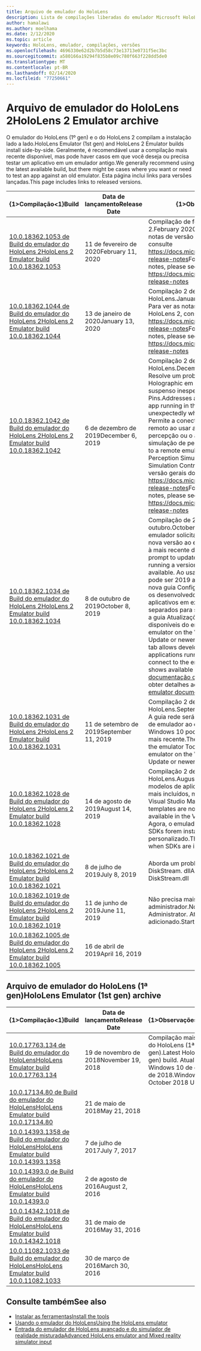 ```yaml
---
title: Arquivo de emulador do HoloLens
description: Lista de compilações liberadas do emulador Microsoft HoloLens.
author: hamalawi
ms.author: moelhama
ms.date: 2/12/2020
ms.topic: article
keywords: HoloLens, emulador, compilações, versões
ms.openlocfilehash: 4696330e62d2b7b5d58c73e13713e0731f5ec3bc
ms.sourcegitcommit: a580166a19294f835b8e09c780f663f228dd5de0
ms.translationtype: MT
ms.contentlocale: pt-BR
ms.lasthandoff: 02/14/2020
ms.locfileid: "77250661"
---
```

# <a name="hololens-2-emulator-archive"></a><span data-ttu-id="de25f-104">Arquivo de emulador do HoloLens 2</span><span class="sxs-lookup"><span data-stu-id="de25f-104">HoloLens 2 Emulator archive</span></span>

<span data-ttu-id="de25f-105">O emulador do HoloLens (1º gen) e o do HoloLens 2 compilam a instalação lado a lado.</span><span class="sxs-lookup"><span data-stu-id="de25f-105">HoloLens Emulator (1st gen) and HoloLens 2 Emulator builds install side-by-side.</span></span> <span data-ttu-id="de25f-106">Geralmente, é recomendável usar a compilação mais recente disponível, mas pode haver casos em que você deseja ou precisa testar um aplicativo em um emulador antigo.</span><span class="sxs-lookup"><span data-stu-id="de25f-106">We generally recommend using the latest available build, but there might be cases where you want or need to test an app against an old emulator.</span></span> <span data-ttu-id="de25f-107">Esta página inclui links para versões lançadas.</span><span class="sxs-lookup"><span data-stu-id="de25f-107">This page includes links to released versions.</span></span>

|  <span data-ttu-id="de25f-108">{1&gt;Compilação&lt;1}</span><span class="sxs-lookup"><span data-stu-id="de25f-108">Build</span></span> |  <span data-ttu-id="de25f-109">Data de lançamento</span><span class="sxs-lookup"><span data-stu-id="de25f-109">Release Date</span></span> |  <span data-ttu-id="de25f-110">{1&gt;Observações&lt;1}</span><span class="sxs-lookup"><span data-stu-id="de25f-110">Notes</span></span> | 
|----------|----------|----------|
|  [<span data-ttu-id="de25f-111">10.0.18362.1053 de Build do emulador do HoloLens 2</span><span class="sxs-lookup"><span data-stu-id="de25f-111">HoloLens 2 Emulator build 10.0.18362.1053</span></span>](https://go.microsoft.com/fwlink/?linkid=2118321) | <span data-ttu-id="de25f-112">11 de fevereiro de 2020</span><span class="sxs-lookup"><span data-stu-id="de25f-112">February 11, 2020</span></span> | <span data-ttu-id="de25f-113">Compilação de fevereiro de 2020 HoloLens 2.</span><span class="sxs-lookup"><span data-stu-id="de25f-113">February 2020 HoloLens 2 build.</span></span>  <span data-ttu-id="de25f-114">Para ver as notas de versão gerais do HoloLens 2, consulte https://docs.microsoft.com/hololens/hololens-release-notes</span><span class="sxs-lookup"><span data-stu-id="de25f-114">For general HoloLens 2 release notes, please see https://docs.microsoft.com/hololens/hololens-release-notes</span></span> |
|  [<span data-ttu-id="de25f-115">10.0.18362.1044 de Build do emulador do HoloLens 2</span><span class="sxs-lookup"><span data-stu-id="de25f-115">HoloLens 2 Emulator build 10.0.18362.1044</span></span>](https://go.microsoft.com/fwlink/?linkid=2114824) | <span data-ttu-id="de25f-116">13 de janeiro de 2020</span><span class="sxs-lookup"><span data-stu-id="de25f-116">January 13, 2020</span></span> | <span data-ttu-id="de25f-117">Compilação 2 de janeiro de 2020 do HoloLens.</span><span class="sxs-lookup"><span data-stu-id="de25f-117">January 2020 HoloLens 2 build.</span></span>  <span data-ttu-id="de25f-118">Para ver as notas de versão gerais do HoloLens 2, consulte https://docs.microsoft.com/hololens/hololens-release-notes</span><span class="sxs-lookup"><span data-stu-id="de25f-118">For general HoloLens 2 release notes, please see https://docs.microsoft.com/hololens/hololens-release-notes</span></span> |
|  [<span data-ttu-id="de25f-119">10.0.18362.1042 de Build do emulador do HoloLens 2</span><span class="sxs-lookup"><span data-stu-id="de25f-119">HoloLens 2 Emulator build 10.0.18362.1042</span></span>](https://go.microsoft.com/fwlink/?linkid=2112589) | <span data-ttu-id="de25f-120">6 de dezembro de 2019</span><span class="sxs-lookup"><span data-stu-id="de25f-120">December 6, 2019</span></span> | <span data-ttu-id="de25f-121">Compilação 2 de dezembro de 2019 do HoloLens.</span><span class="sxs-lookup"><span data-stu-id="de25f-121">December 2019 HoloLens 2 build.</span></span>  <span data-ttu-id="de25f-122">Resolve um problema em que um aplicativo Holographic em execução no emulador será suspenso inesperadamente ao exibir o painel Pins.</span><span class="sxs-lookup"><span data-stu-id="de25f-122">Addresses an issue where a Holographic app running in the emulator will be suspended unexpectedly when displaying the pins panel.</span></span>  <span data-ttu-id="de25f-123">Permite a conectividade com um emulador remoto ao usar a API de simulação de percepção ou o aplicativo de controle de simulação de percepção.</span><span class="sxs-lookup"><span data-stu-id="de25f-123">Enables connectivity to a remote emulator when using the Perception Simulation API or the Perception Simulation Control app.</span></span>  <span data-ttu-id="de25f-124">Para ver as notas de versão gerais do HoloLens 2, consulte https://docs.microsoft.com/hololens/hololens-release-notes</span><span class="sxs-lookup"><span data-stu-id="de25f-124">For general HoloLens 2 release notes, please see https://docs.microsoft.com/hololens/hololens-release-notes</span></span> |
|  [<span data-ttu-id="de25f-125">10.0.18362.1034 de Build do emulador do HoloLens 2</span><span class="sxs-lookup"><span data-stu-id="de25f-125">HoloLens 2 Emulator build 10.0.18362.1034</span></span>](https://go.microsoft.com/fwlink/?linkid=2106649) | <span data-ttu-id="de25f-126">8 de outubro de 2019</span><span class="sxs-lookup"><span data-stu-id="de25f-126">October 8, 2019</span></span> | <span data-ttu-id="de25f-127">Compilação de 2019 do HoloLens 2 de outubro.</span><span class="sxs-lookup"><span data-stu-id="de25f-127">October 2019 HoloLens 2 build.</span></span>  <span data-ttu-id="de25f-128">O emulador solicitará a atualização para uma nova versão ao executar uma versão anterior à mais recente disponível.</span><span class="sxs-lookup"><span data-stu-id="de25f-128">The emulator will prompt to update to a new version when running a version older than the latest available.</span></span>  <span data-ttu-id="de25f-129">Ao usar o emulador no Windows 10 pode ser 2019 atualização ou mais recente, a nova guia Configuração de NAT permite que os desenvolvedores abram portas para aplicativos em execução em dispositivos separados para se conectarem ao emulador e a guia Atualizações mostra as versões disponíveis do emulador.</span><span class="sxs-lookup"><span data-stu-id="de25f-129">When using the emulator on the Windows 10 May 2019 Update or newer, the new NAT Configuration tab allows developers to open ports for applications running on separate devices to connect to the emulator and the Updates tab shows available emulator versions.</span></span>  <span data-ttu-id="de25f-130">Consulte a [documentação do emulador do HoloLens](using-the-hololens-emulator.md) para obter detalhes adicionais.</span><span class="sxs-lookup"><span data-stu-id="de25f-130">See the [HoloLens emulator documentation](using-the-hololens-emulator.md) for additional details.</span></span> |
|  [<span data-ttu-id="de25f-131">10.0.18362.1031 de Build do emulador do HoloLens 2</span><span class="sxs-lookup"><span data-stu-id="de25f-131">HoloLens 2 Emulator build 10.0.18362.1031</span></span>](https://go.microsoft.com/fwlink/?linkid=2103724) | <span data-ttu-id="de25f-132">11 de setembro de 2019</span><span class="sxs-lookup"><span data-stu-id="de25f-132">September 11, 2019</span></span> | <span data-ttu-id="de25f-133">Compilação 2 de setembro de 2019 do HoloLens.</span><span class="sxs-lookup"><span data-stu-id="de25f-133">September 2019 HoloLens 2 build.</span></span>  <span data-ttu-id="de25f-134">A guia rede será exibida na janela ferramentas de emulador ao executar o emulador no Windows 10 pode ser 2019 atualização ou mais recente.</span><span class="sxs-lookup"><span data-stu-id="de25f-134">The Network tab will appear in the emulator Tools window when running the emulator on the Windows 10 May 2019 Update or newer.</span></span> |
|  [<span data-ttu-id="de25f-135">10.0.18362.1028 de Build do emulador do HoloLens 2</span><span class="sxs-lookup"><span data-stu-id="de25f-135">HoloLens 2 Emulator build 10.0.18362.1028</span></span>](https://go.microsoft.com/fwlink/?linkid=2101019) | <span data-ttu-id="de25f-136">14 de agosto de 2019</span><span class="sxs-lookup"><span data-stu-id="de25f-136">August 14, 2019</span></span> | <span data-ttu-id="de25f-137">Compilação 2 de agosto de 2019 do HoloLens.</span><span class="sxs-lookup"><span data-stu-id="de25f-137">August 2019 HoloLens 2 build.</span></span>  <span data-ttu-id="de25f-138">Os modelos de aplicativo Holographic não são mais incluídos, mas estão disponíveis no Visual Studio Marketplace.</span><span class="sxs-lookup"><span data-stu-id="de25f-138">Holographic app templates are no longer included but are available in the Visual Studio Marketplace.</span></span>  <span data-ttu-id="de25f-139">Agora, o emulador funcionará quando os SDKs forem instalados em um local personalizado.</span><span class="sxs-lookup"><span data-stu-id="de25f-139">The emulator will now work when SDKs are installed to a custom location.</span></span> |
|  [<span data-ttu-id="de25f-140">10.0.18362.1021 de Build do emulador do HoloLens 2</span><span class="sxs-lookup"><span data-stu-id="de25f-140">HoloLens 2 Emulator build 10.0.18362.1021</span></span>](https://go.microsoft.com/fwlink/?linkid=2098508) | <span data-ttu-id="de25f-141">8 de julho de 2019</span><span class="sxs-lookup"><span data-stu-id="de25f-141">July 8, 2019</span></span> | <span data-ttu-id="de25f-142">Aborda um problema de assinatura com DiskStream. dll</span><span class="sxs-lookup"><span data-stu-id="de25f-142">Addresses a signing issue with DiskStream.dll</span></span> |
|  [<span data-ttu-id="de25f-143">10.0.18362.1019 de Build do emulador do HoloLens 2</span><span class="sxs-lookup"><span data-stu-id="de25f-143">HoloLens 2 Emulator build 10.0.18362.1019</span></span>](https://go.microsoft.com/fwlink/?linkid=2095316) | <span data-ttu-id="de25f-144">11 de junho de 2019</span><span class="sxs-lookup"><span data-stu-id="de25f-144">June 11, 2019</span></span> | <span data-ttu-id="de25f-145">Não precisa mais ser executado como administrador.</span><span class="sxs-lookup"><span data-stu-id="de25f-145">No longer needs to be run as Administrator.</span></span>  <span data-ttu-id="de25f-146">Atalho do menu iniciar adicionado.</span><span class="sxs-lookup"><span data-stu-id="de25f-146">Start menu shortcut added.</span></span> |
|  [<span data-ttu-id="de25f-147">10.0.18362.1005 de Build do emulador do HoloLens 2</span><span class="sxs-lookup"><span data-stu-id="de25f-147">HoloLens 2 Emulator build 10.0.18362.1005</span></span>](https://go.microsoft.com/fwlink/?linkid=2087187) | <span data-ttu-id="de25f-148">16 de abril de 2019</span><span class="sxs-lookup"><span data-stu-id="de25f-148">April 16, 2019</span></span> |  |

## <a name="hololens-emulator-1st-gen-archive"></a><span data-ttu-id="de25f-149">Arquivo de emulador do HoloLens (1ª gen)</span><span class="sxs-lookup"><span data-stu-id="de25f-149">HoloLens Emulator (1st gen) archive</span></span>

|  <span data-ttu-id="de25f-150">{1&gt;Compilação&lt;1}</span><span class="sxs-lookup"><span data-stu-id="de25f-150">Build</span></span> |  <span data-ttu-id="de25f-151">Data de lançamento</span><span class="sxs-lookup"><span data-stu-id="de25f-151">Release Date</span></span> |  <span data-ttu-id="de25f-152">{1&gt;Observações&lt;1}</span><span class="sxs-lookup"><span data-stu-id="de25f-152">Notes</span></span> | 
|----------|----------|----------|
|  [<span data-ttu-id="de25f-153">10.0.17763.134 de Build do emulador do HoloLens</span><span class="sxs-lookup"><span data-stu-id="de25f-153">HoloLens Emulator build 10.0.17763.134</span></span>](https://go.microsoft.com/fwlink/?linkid=2065980) | <span data-ttu-id="de25f-154">19 de novembro de 2018</span><span class="sxs-lookup"><span data-stu-id="de25f-154">November 19, 2018</span></span> | <span data-ttu-id="de25f-155">Compilação mais recente do HoloLens (1ª gen).</span><span class="sxs-lookup"><span data-stu-id="de25f-155">Latest HoloLens (1st gen) build.</span></span> <span data-ttu-id="de25f-156">Atualização do Windows 10 de outubro de 2018.</span><span class="sxs-lookup"><span data-stu-id="de25f-156">Windows 10 October 2018 Update.</span></span> |
|  [<span data-ttu-id="de25f-157">10.0.17134.80 de Build do emulador do HoloLens</span><span class="sxs-lookup"><span data-stu-id="de25f-157">HoloLens Emulator build 10.0.17134.80</span></span>](https://go.microsoft.com/fwlink/?linkid=874531) | <span data-ttu-id="de25f-158">21 de maio de 2018</span><span class="sxs-lookup"><span data-stu-id="de25f-158">May 21, 2018</span></span> | 
|  [<span data-ttu-id="de25f-159">10.0.14393.1358 de Build do emulador do HoloLens</span><span class="sxs-lookup"><span data-stu-id="de25f-159">HoloLens Emulator build 10.0.14393.1358</span></span>](https://go.microsoft.com/fwlink/?linkid=852626) |  <span data-ttu-id="de25f-160">7 de julho de 2017</span><span class="sxs-lookup"><span data-stu-id="de25f-160">July 7, 2017</span></span> |
|  [<span data-ttu-id="de25f-161">10.0.14393.0 de Build do emulador do HoloLens</span><span class="sxs-lookup"><span data-stu-id="de25f-161">HoloLens Emulator build 10.0.14393.0</span></span>](https://go.microsoft.com/fwlink/?LinkID=823018) |  <span data-ttu-id="de25f-162">2 de agosto de 2016</span><span class="sxs-lookup"><span data-stu-id="de25f-162">August 2, 2016</span></span> |
|  [<span data-ttu-id="de25f-163">10.0.14342.1018 de Build do emulador do HoloLens</span><span class="sxs-lookup"><span data-stu-id="de25f-163">HoloLens Emulator build 10.0.14342.1018</span></span>](https://go.microsoft.com/fwlink/?LinkID=823018) |  <span data-ttu-id="de25f-164">31 de maio de 2016</span><span class="sxs-lookup"><span data-stu-id="de25f-164">May 31, 2016</span></span> |
|  [<span data-ttu-id="de25f-165">10.0.11082.1033 de Build do emulador do HoloLens</span><span class="sxs-lookup"><span data-stu-id="de25f-165">HoloLens Emulator build 10.0.11082.1033</span></span>](https://go.microsoft.com/fwlink/?LinkID=724053) |  <span data-ttu-id="de25f-166">30 de março de 2016</span><span class="sxs-lookup"><span data-stu-id="de25f-166">March 30, 2016</span></span> |

## <a name="see-also"></a><span data-ttu-id="de25f-167">Consulte também</span><span class="sxs-lookup"><span data-stu-id="de25f-167">See also</span></span>
* [<span data-ttu-id="de25f-168">Instalar as ferramentas</span><span class="sxs-lookup"><span data-stu-id="de25f-168">Install the tools</span></span>](install-the-tools.md)
* [<span data-ttu-id="de25f-169">Usando o emulador do HoloLens</span><span class="sxs-lookup"><span data-stu-id="de25f-169">Using the HoloLens emulator</span></span>](using-the-hololens-emulator.md)
* [<span data-ttu-id="de25f-170">Entrada do emulador de HoloLens avançado e do simulador de realidade misturada</span><span class="sxs-lookup"><span data-stu-id="de25f-170">Advanced HoloLens emulator and Mixed reality simulator input</span></span>](advanced-hololens-emulator-and-mixed-reality-simulator-input.md)
